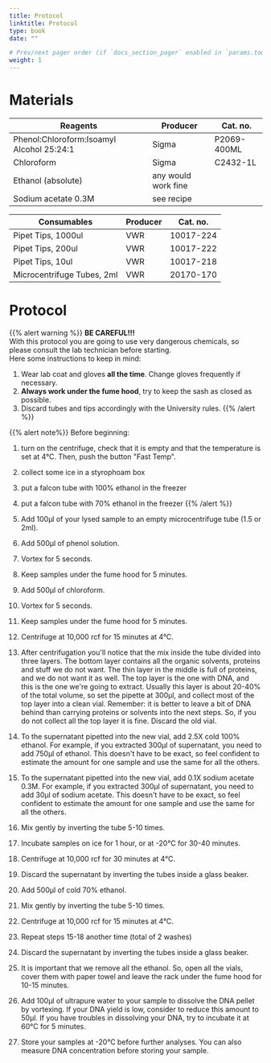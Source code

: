 ```yaml
---
title: Protocol
linktitle: Protocol
type: book
date: ""

# Prev/next pager order (if `docs_section_pager` enabled in `params.toml`)
weight: 1
---
```


# Materials

| Reagents                                  | Producer            | Cat. no.     |
| ----------------------------------------- | ------------------- | ------------ |
| Phenol:Chloroform:Isoamyl Alcohol 25:24:1 | Sigma               | P2069-400ML  |
| Chloroform                                | Sigma               | C2432-1L     |
| Ethanol (absolute)                        | any would work fine |              |
| Sodium acetate 0.3M                       | see recipe          |              |

| Consumables                               | Producer            | Cat. no.     |
| ----------------------------------------- | ------------------- | ------------ |
| Pipet Tips, 1000ul                        | VWR                 | 10017-224    |
| Pipet Tips, 200ul                         | VWR                 | 10017-222    |
| Pipet Tips, 10ul                          | VWR                 | 10017-218    |
| Microcentrifuge Tubes, 2ml                | VWR                 | 20170-170    |

# Protocol

{{% alert warning %}}
**BE CAREFUL!!!** <br/>
With this protocol you are going to use very dangerous chemicals, so please consult the lab technician before starting. <br/>
Here some instructions to keep in mind:
1. Wear lab coat and gloves **all the time**. Change gloves frequently if necessary.
2. **Always work under the fume hood**, try to keep the sash as closed as possible.
3. Discard tubes and tips accordingly with the University rules.
{{% /alert %}}

{{% alert note%}}
Before beginning:
1. turn on the centrifuge, check that it is empty and that the temperature is set at 4°C. Then, push the button "Fast Temp".
2. collect some ice in a styrophoam box
3. put a falcon tube with 100% ethanol in the freezer
4. put a falcon tube with 70% ethanol in the freezer
{{% /alert %}}

1. Add 100µl of your lysed sample to an empty microcentrifuge tube (1.5 or 2ml).
2. Add 500µl of phenol solution.
3. Vortex for 5 seconds.
4. Keep samples under the fume hood for 5 minutes.
5. Add 500µl of chloroform.
6. Vortex for 5 seconds.
7. Keep samples under the fume hood for 5 minutes.
8. Centrifuge at 10,000 rcf for 15 minutes at 4°C.
9. After centrifugation you'll notice that the mix inside the tube divided into three layers. The bottom layer contains all the organic solvents, proteins and stuff we do not want. The thin layer in the middle is full of proteins, and we do not want it as well. The top layer is the one with DNA, and this is the one we're going to extract. Usually this layer is about 20-40% of the total volume, so set the pipette at 300µl, and collect most of the top layer into a clean vial. Remember: it is better to leave a bit of DNA behind than carrying proteins or solvents into the next steps. So, if you do not collect all the top layer it is fine. Discard the old vial.
10. To the supernatant pipetted into the new vial, add 2.5X cold 100% ethanol. For example, if you extracted 300µl of supernatant, you need to add 750µl of ethanol. This doesn't have to be exact, so feel confident to estimate the amount for one sample and use the same for all the others.
11. To the supernatant pipetted into the new vial, add 0.1X sodium acetate 0.3M. For example, if you extracted 300µl of supernatant, you need to add 30µl of sodium acetate. This doesn't have to be exact, so feel confident to estimate the amount for one sample and use the same for all the others.
12. Mix gently by inverting the tube 5-10 times.
13. Incubate samples on ice for 1 hour, or at -20°C for 30-40 minutes.
14. Centrifuge at 10,000 rcf for 30 minutes at 4°C.
15. Discard the supernatant by inverting the tubes inside a glass beaker.
16. Add 500µl of cold 70% ethanol. 
17. Mix gently by inverting the tube 5-10 times.
18. Centrifuge at 10,000 rcf for 15 minutes at 4°C.
19. Repeat steps 15-18 another time (total of 2 washes)
20. Discard the supernatant by inverting the tubes inside a glass beaker.
21. It is important that we remove all the ethanol. So, open all the vials, cover them with paper towel and leave the rack under the fume hood for 10-15 minutes.
22. Add 100µl of ultrapure water to your sample to dissolve the DNA pellet by vortexing. If your DNA yield is low, consider to reduce this amount to 50µl. If you have troubles in dissolving your DNA, try to incubate it at 60°C for 5 minutes.
23. Store your samples at -20°C before further analyses. You can also measure DNA concentration before storing your sample.
